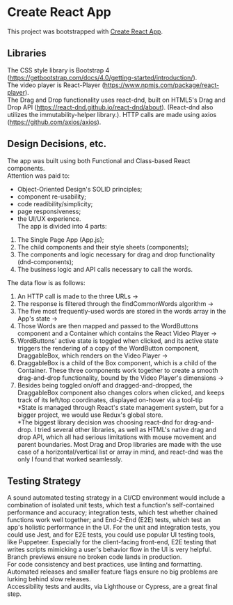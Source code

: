 # Create React App

This project was bootstrapped with [Create React App](https://github.com/facebook/create-react-app).

## Libraries

The CSS style library is Bootstrap 4 (https://getbootstrap.com/docs/4.0/getting-started/introduction/).  
The video player is React-Player (https://www.npmjs.com/package/react-player).  
The Drag and Drop functionality uses react-dnd, built on HTML5's Drag and Drop API (https://react-dnd.github.io/react-dnd/about). 
(React-dnd also utilizes the immutability-helper library.). 
HTTP calls are made using axios (https://github.com/axios/axios).   

## Design Decisions, etc.

The app was built using both Functional and Class-based React components.   
Attention was paid to:  
- Object-Oriented Design's SOLID principles;  
- component re-usability;  
- code readibility/simplicity;  
- page responsiveness;  
- the UI/UX experience.   
The app is divided into 4 parts:   
1. The Single Page App (App.js);   
1. The child components and their style sheets (components);   
1. The components and logic necessary for drag and drop functionality (dnd-components);   
1. The business logic and API calls necessary to call the words.   

The data flow is as follows:   
1. An HTTP call is made to the three URLs ->   
1. The response is filtered through the findCommonWords algorithm ->   
1. The five most frequently-used words are stored in the words array in the App's state ->   
1. Those Words are then mapped and passed to the WordButtons component and a Container which contains the React Video Player  ->   
1. WordButtons' active state is toggled when clicked, and its active state triggers the rendering of a copy of the WordButton component, DraggableBox, which renders on the Video Player ->  
1. DraggableBox is a child of the Box component, which is a child of the Container. These three components work together to create a smooth drag-and-drop functionality, bound by the Video Player's dimensions ->     
1. Besides being toggled on/off and dragged-and-dropped, the DraggableBox component also changes colors when clicked, and keeps track of its left/top coordinates, displayed on-hover via a tool-tip   
*State is managed through React's state management system, but for a bigger project, we would use Redux's global store.  
*The biggest library decision was choosing react-dnd for drag-and-drop. I tried several other libraries, as well as HTML's native drag and drop API, which all had serious limitations with mouse movement and parent boundaries. Most Drag and Drop libraries are made with the use case of a horizontal/vertical list or array in mind, and react-dnd was the only I found that worked seamlessly.  

## Testing Strategy
A sound automated testing strategy in a CI/CD environment would include a combination of isolated unit tests, which test a function's self-contained performance and accuracy; integration tests, which test whether chained functions work well together; and End-2-End (E2E) tests, which test an app's holistic performance in the UI. For the unit and integration tests, you could use Jest, and for E2E tests, you could use popular UI testing tools, like Puppeteer. Especially for the client-facing front-end, E2E testing that writes scripts mimicking a user's behavior flow in the UI is very helpful.   
Branch previews ensure no broken code lands in production.  
For code consistency and best practices, use linting and formatting.   
Automated releases and smaller feature flags ensure no big problems are lurking behind slow releases.   
Accessibility tests and audits, via Lighthouse or Cypress, are a great final step.   
